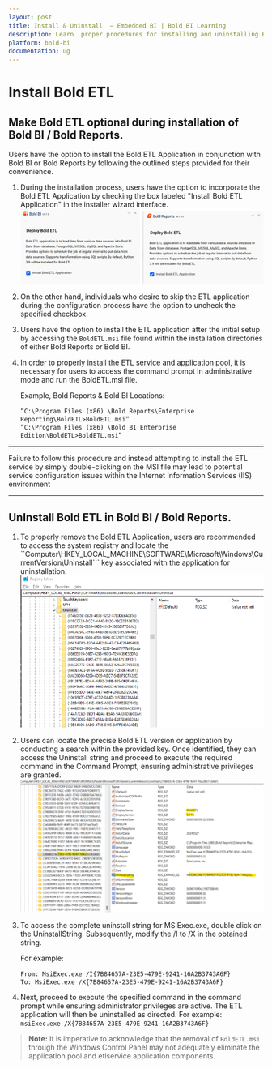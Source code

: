 ```yaml
---
layout: post
title: Install & Uninstall  – Embedded BI | Bold BI Learning
description: Learn  proper procedures for installing and uninstalling Bold ETL in conjunction with the installation of Bold BI and Bold Reports.
platform: bold-bi
documentation: ug
---
```


# Install Bold ETL

## Make Bold ETL optional during installation of Bold BI / Bold Reports.

Users have the option to install the Bold ETL Application in conjunction with Bold BI or Bold Reports by following the outlined steps provided for their convenience.

1. During the installation process, users have the option to incorporate the Bold ETL Application by checking the box labeled "Install Bold ETL Application" in the installer wizard interface.
![Source](/static/assets/working-with-etl/images/etl_install.png)   

2. On the other hand, individuals who desire to skip the ETL application during the configuration process have the option to uncheck the specified checkbox.

3. Users have the option to install the ETL application after the initial setup by accessing the ``BoldETL.msi`` file found within the installation directories of either Bold Reports or Bold BI.
   
4. In order to properly install the ETL service and application pool, it is necessary for users to access the command prompt in administrative mode and run the BoldETL.msi file. 
  
    Example,
    Bold Reports & Bold BI Locations: 
    ```
    “C:\Program Files (x86) \Bold Reports\Enterprise Reporting\BoldETL>BoldETL.msi”
    “C:\Program Files (x86) \Bold BI Enterprise Edition\BoldETL>BoldETL.msi”
    ```
---

Failure to follow this procedure and instead attempting to install the ETL service by simply double-clicking on the MSI file may lead to potential service configuration issues within the Internet Information Services (IIS) environment

---



## UnInstall Bold ETL in Bold BI / Bold Reports.
1. To properly remove the Bold ETL Application, users are recommended to access the system registry and locate the ``Computer\HKEY_LOCAL_MACHINE\SOFTWARE\Microsoft\Windows\CurrentVersion\Uninstall``` key associated with the application for uninstallation.  
![Source](/static/assets/working-with-etl/images/etl_install2.png)

2. Users can locate the precise Bold ETL version or application by conducting a search within the provided key. Once identified, they can access the Uninstall string and proceed to execute the required command in the Command Prompt, ensuring administrative privileges are granted.
![Source](/static/assets/working-with-etl/images/etl_install3.png)
 

3. To access the complete uninstall string for MSIExec.exe, double click on the UninstallString. Subsequently, modify the /I to /X in the obtained string.

    For example:
    ```
    From: MsiExec.exe /I{7B84657A-23E5-479E-9241-16A2B3743A6F}
    To: MsiExec.exe /X{7B84657A-23E5-479E-9241-16A2B3743A6F}
    ```

4. Next, proceed to execute the specified command in the command prompt while ensuring administrator privileges are active. The ETL application will then be uninstalled as directed. 
    For example:
    ``` msiExec.exe /X{7B84657A-23E5-479E-9241-16A2B3743A6F} ```


> **Note:** It is imperative to acknowledge that the removal of ``BoldETL.msi`` through the Windows Control Panel may not adequately eliminate the application pool and etlservice application components.




